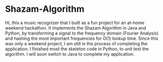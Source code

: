 # Shazam-Algorithm

Hi, this a music recognizer that I built as a fun project for an at-home weekend hackathon. It implements the Shazam Algorithm in Java and Python, by transforming a signal to the frequency domain (Fourier Analysis) and hashing the most important frequencies for O(1) lookup time. Since this was only a weekend project, I am still in the process of completing the application. I finished most the skeleton code in Python, to unit test the algorithm. I will soon switch to Java to complete my application.
